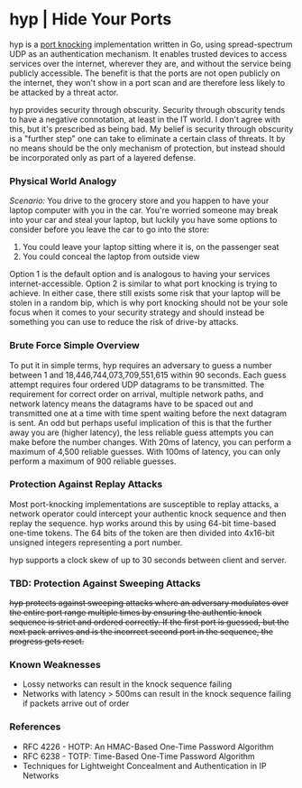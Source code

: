 # hyp | Hide Your Ports

hyp is a [port knocking](https://www.youtube.com/watch?v=a7VJZEJVhD0) implementation written in Go, using spread-spectrum UDP as an authentication mechanism.  It enables trusted devices to access services over the internet, wherever they are, and without the service being publicly accessible.  The benefit is that the ports are not open publicly on the internet, they won't show in a port scan and are therefore less likely to be attacked by a threat actor. 

hyp provides security through obscurity.  Security through obscurity tends to have a negative connotation, at least in the IT world.  I don't agree with this, but it's prescribed as being bad.  My belief is security through obscurity is a "further step" one can take to eliminate a certain class of threats.  It by no means should be the only mechanism of protection, but instead should be incorporated only as part of a layered defense.  

### Physical World Analogy

*Scenario:* You drive to the grocery store and you happen to have your laptop computer with you in the car.  You're worried someone may break into your car and steal your laptop, but luckily you have some options to consider before you leave the car to go into the store:

1. You could leave your laptop sitting where it is, on the passenger seat
2. You could conceal the laptop from outside view

Option 1 is the default option and is analogous to having your services internet-accessible.  Option 2 is similar to what port knocking is trying to achieve.  In either case, there still exists some risk that your laptop will be stolen in a random bip, which is why port knocking should not be your sole focus when it comes to your security strategy and should instead be something you can use to reduce the risk of drive-by attacks.

### Brute Force Simple Overview

To put it in simple terms, hyp requires an adversary to guess a number between 1 and 18,446,744,073,709,551,615 within 90 seconds.  Each guess attempt requires four ordered UDP datagrams to be transmitted.  The requirement for correct order on arrival, multiple network paths, and network latency means the datagrams have to be spaced out and transmitted one at a time with time spent waiting before the next datagram is sent.  An odd but perhaps useful implication of this is that the further away you are (higher latency), the less reliable guess attempts you can make before the number changes.  With 20ms of latency, you can perform a maximum of 4,500 reliable guesses.  With 100ms of latency, you can only perform a maximum of 900 reliable guesses.

### Protection Against Replay Attacks

Most port-knocking implementations are susceptible to replay attacks, a network operator could intercept your authentic knock sequence and then replay the sequence.  hyp works around this by using 64-bit time-based one-time tokens.  The 64 bits of the token are then divided into 4x16-bit unsigned integers representing a port number.  

hyp supports a clock skew of up to 30 seconds between client and server.  

### TBD: Protection Against Sweeping Attacks

~~hyp protects against sweeping attacks where an adversary modulates over the entire port range multiple times by ensuring the authentic knock sequence is strict and ordered correctly.  If the first port is guessed, but the next pack arrives and is the incorrect second port in the sequence, the progress gets reset.~~

### Known Weaknesses

* Lossy networks can result in the knock sequence failing
* Networks with latency > 500ms can result in the knock sequence failing if packets arrive out of order

### References

* RFC 4226 - HOTP: An HMAC-Based One-Time Password Algorithm
* RFC 6238 - TOTP: Time-Based One-Time Password Algorithm
* Techniques for Lightweight Concealment and Authentication in IP Networks